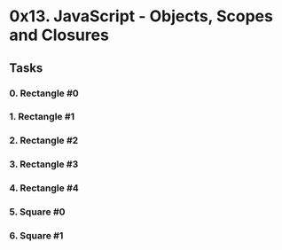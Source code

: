# 0x13. JavaScript - Objects, Scopes and Closures

## Tasks

### 0. Rectangle #0

### 1. Rectangle #1

### 2. Rectangle #2

### 3. Rectangle #3

### 4. Rectangle #4

### 5. Square #0

### 6. Square #1
